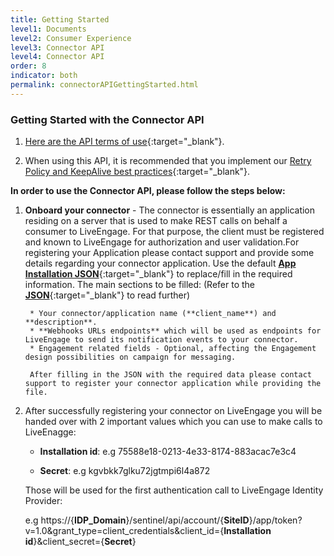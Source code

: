```yaml
---
title: Getting Started
level1: Documents
level2: Consumer Experience
level3: Connector API
level4: Connector API
order: 8
indicator: both
permalink: connectorAPIGettingStarted.html
---
```


### Getting Started with the Connector API

1. [Here are the API terms of use](https://www.liveperson.com/policies/apitou){:target="_blank"}.

2. When using this API, it is recommended that you implement our [Retry Policy and KeepAlive best practices](guides-retry-policy.html){:target="_blank"}.

[comment]: <> (guides-retry-policy.html needs to be updated with Connector API as well)

**In order to use the Connector API, please follow the steps below:**

1. **Onboard your connector** - The connector is essentially an application residing on a server that is used to make REST calls on behalf a consumer to LiveEngage. For that purpose, the client must be registered and known to LiveEngage for authorization and user validation.For registering your Application please contact support and provide some details regarding your connector application. Use the default [**App Installation JSON**](AppInstallJSON.html){:target="_blank"} to replace/fill in the required information. The main sections to be filled: (Refer to the [**JSON**](AppInstallJSON.html){:target="_blank"} to read further)

		* Your connector/application name (**client_name**) and **description**.
		* **Webhooks URLs endpoints** which will be used as endpoints for LiveEngage to send its notification events to your connector.
		* Engagement related fields - Optional, affecting the Engagement design possibilities on campaign for messaging.

		After filling in the JSON with the required data please contact support to register your connector application while providing the file.

2. After successfully registering your connector on LiveEngage you will be handed over with 2 important values which you can use to make calls to LiveEnagge:

	* **Installation id**:  e.g 75588e18-0213-4e33-8174-883acac7e3c4

	* **Secret**:  e.g kgvbkk7glku72jgtmpi6l4a872

	Those will be used for the first authentication call to LiveEngage Identity Provider:

    e.g https://{**IDP_Domain**}/sentinel/api/account/{**SiteID**}/app/token?v=1.0&grant_type=client_credentials&client_id={**Installation id**}&client_secret={**Secret**}
